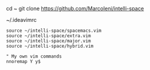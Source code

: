 cd ~
git clone https://github.com/MarcoIeni/intelli-space

~/.ideavimrc

```
source ~/intelli-space/spacemacs.vim
source ~/intelli-space/extra.vim
source ~/intelli-space/major.vim
source ~/intelli-space/hybrid.vim

" My own vim commands
nnoremap Y y$
```
